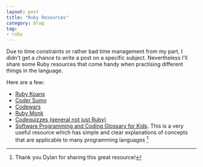 ```yaml
---
layout: post
title: "Ruby Resources"
category: blog
tag:
- ruby
---
```


Due to time constraints or rather bad time management from my part, I didn't get a chance to write a post on a specific subject. Nevertheless I'll share some Ruby resources that come handy when practising different things in the language.

Here are a few:

- [Ruby Koans](http://rubykoans.com/)
- [Coder Sumo](http://codersumo.com/)
- [Codewars](http://www.codewars.com/)
- [Ruby Monk](https://rubymonk.com/)
- [Codequizzes (general not just Ruby)](http://www.codequizzes.com/)
- [Software Programming and Coding Glossary for
  Kids](https://www.smartadvocate.com/News/Blog/software-programming-and-coding-glossary-for-kids).
  This is a very useful resource which has simple and clear
  explanations of concepts that are applicable to many programming
  languages [^1]

[^1]: Thank you Dylan for sharing this great resource!
